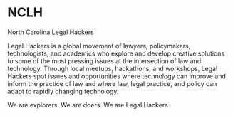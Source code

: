 # NCLH
North Carolina Legal Hackers



Legal Hackers is a global movement of lawyers, policymakers, technologists, and academics who explore and develop creative solutions to some of the most pressing issues at the intersection of law and technology. Through local meetups, hackathons, and workshops, Legal Hackers spot issues and opportunities where technology can improve and inform the practice of law and where law, legal practice, and policy can adapt to rapidly changing technology.

We are explorers. We are doers. We are Legal Hackers.
